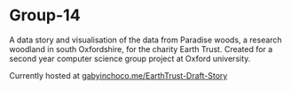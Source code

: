 # Group-14

A data story and visualisation of the data from Paradise woods, a research woodland in south Oxfordshire, for the charity Earth Trust.
Created for a second year computer science group project at Oxford university.

Currently hosted at [gabyinchoco.me/EarthTrust-Draft-Story](http://www.gabyinchoco.me/EarthTrust-Draft-Story/)

